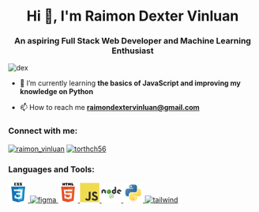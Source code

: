 
<h1 align="center">Hi 👋, I'm Raimon Dexter Vinluan</h1>
<h3 align="center">An aspiring Full Stack Web Developer and Machine Learning Enthusiast</h3>

<p align="left"> <img src="https://komarev.com/ghpvc/?username=dex&label=Profile%20views&color=0e75b6&style=flat" alt="dex" /> </p>

- 🌱 I’m currently learning **the basics of JavaScript and improving my knowledge on Python**

- 📫 How to reach me **raimondextervinluan@gmail.com**

<h3 align="left">Connect with me:</h3>
<p align="left">
<a href="https://twitter.com/raimon_vinluan" target="blank"><img align="center" src="https://cdn.jsdelivr.net/npm/simple-icons@3.0.1/icons/twitter.svg" alt="raimon_vinluan" height="30" width="40" /></a>
<a href="https://www.hackerrank.com/torthch56" target="blank"><img align="center" src="https://cdn.jsdelivr.net/npm/simple-icons@3.0.1/icons/hackerrank.svg" alt="torthch56" height="30" width="40" /></a>
</p>

<h3 align="left">Languages and Tools:</h3>
<p align="left"> <a href="https://www.w3schools.com/css/" target="_blank"> <img src="https://raw.githubusercontent.com/devicons/devicon/master/icons/css3/css3-original-wordmark.svg" alt="css3" width="40" height="40"/> </a> <a href="https://www.figma.com/" target="_blank"> <img src="https://www.vectorlogo.zone/logos/figma/figma-icon.svg" alt="figma" width="40" height="40"/> </a> <a href="https://www.w3.org/html/" target="_blank"> <img src="https://raw.githubusercontent.com/devicons/devicon/master/icons/html5/html5-original-wordmark.svg" alt="html5" width="40" height="40"/> </a> <a href="https://developer.mozilla.org/en-US/docs/Web/JavaScript" target="_blank"> <img src="https://raw.githubusercontent.com/devicons/devicon/master/icons/javascript/javascript-original.svg" alt="javascript" width="40" height="40"/> </a> <a href="https://nodejs.org" target="_blank"> <img src="https://raw.githubusercontent.com/devicons/devicon/master/icons/nodejs/nodejs-original-wordmark.svg" alt="nodejs" width="40" height="40"/> </a> <a href="https://www.python.org" target="_blank"> <img src="https://raw.githubusercontent.com/devicons/devicon/master/icons/python/python-original.svg" alt="python" width="40" height="40"/> </a> <a href="https://tailwindcss.com/" target="_blank"> <img src="https://www.vectorlogo.zone/logos/tailwindcss/tailwindcss-icon.svg" alt="tailwind" width="40" height="40"/> </a> </p>
